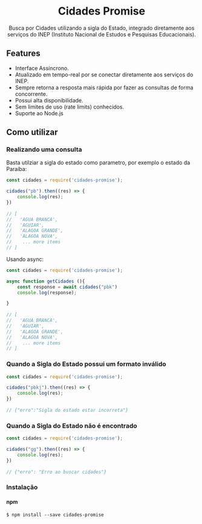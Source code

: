 <h1 align="center">Cidades Promise</h1>

<p align="center">
  Busca por Cidades utilizando a sigla do Estado, integrado diretamente aos serviços do INEP (Instituto Nacional de Estudos e Pesquisas Educacionais).
</p>


## Features

 * Interface Assíncrono.
 * Atualizado em tempo-real por se conectar diretamente aos serviços do INEP.
 * Sempre retorna a resposta mais rápida por fazer as consultas de forma concorrente.
 * Possui alta disponibilidade.
 * Sem limites de uso (rate limits) conhecidos.
 * Suporte ao Node.js 


## Como utilizar


### Realizando uma consulta

Basta utilziar a sigla do estado como parametro, por exemplo o estado da Paraíba:

``` js
const cidades = require('cidades-promise');

cidades("pb").then((res) => {
    console.log(res);
})
    
// [
//   'AGUA BRANCA',
//   'AGUIAR',
//   'ALAGOA GRANDE',
//   'ALAGOA NOVA',
//    ... more items
// ]  

```

Usando async:

``` js
const cidades = require('cidades-promise');

async function getCidades (){
    const response = await cidades("pbk")
    console.log(response);

}
    
// [
//   'AGUA BRANCA',
//   'AGUIAR',
//   'ALAGOA GRANDE',
//   'ALAGOA NOVA',
//    ... more items
// ]  

```

### Quando a Sigla do Estado possui um formato inválido

``` js
const cidades = require('cidades-promise');

cidades("pbkj").then((res) => {
    console.log(res);
})
    
// {"erro":"Sigla do estado estar incorreta"} 

```

### Quando a Sigla do Estado não é encontrado

``` js
const cidades = require('cidades-promise');

cidades("gg").then((res) => {
    console.log(res);
})
    
// {"erro": "Erro ao buscar cidades"}

```

### Instalação

#### npm

```
$ npm install --save cidades-promise
```
